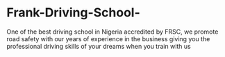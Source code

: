 # Frank-Driving-School-
One of the best driving school in Nigeria accredited by FRSC, we promote road safety with our years of experience in the business giving you the professional driving skills of your dreams when you train with us
